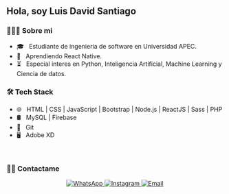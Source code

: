 <h2>Hola, soy Luis David Santiago</h2>

<h3> 👨🏻‍💻 Sobre mi </h3>

- 🎓 &nbsp; Estudiante de ingenieria de software en Universidad APEC.
- 🌱 &nbsp; Aprendiendo React Native.
- ⏳ &nbsp; Especial interes en Python, Inteligencia Artificial, Machine Learning y Ciencia de datos.

<h3>🛠 Tech Stack</h3>

- 🌐 &nbsp; HTML | CSS | JavaScript | Bootstrap | Node.js | ReactJS | Sass | PHP
- 🛢 &nbsp; MySQL | Firebase
- 🔧 &nbsp; Git
- 🖥 &nbsp; Adobe XD

<br/>
<h3> 🤝🏻 Contactame </h3>

<p align="center">
  <a href="https://wa.me/18294260265/">
    <img alt="WhatsApp" src="https://img.shields.io/badge/Whatsapp-8294260265-blue?style=flat-square&logo=google-whatsapp">
  </a>
  <a href="https://www.instagram.com/luisdbinar/">
    <img alt="Instagram" src="https://img.shields.io/badge/Instagram-luisdbinar-blue?style=flat-square&logo=instagram">
  </a>
  <a href="mailto:luisdavidsantiagosantana@gmail.com">
    <img alt="Email" src="https://img.shields.io/badge/Email-luisdavidsantiagosantana@gmail.com-blue?style=flat-square&logo=gmail">
  </a>
</p>
